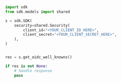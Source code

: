 <!-- Start SDK Example Usage [usage] -->
```python
import sdk
from sdk.models import shared

s = sdk.SDK(
    security=shared.Security(
        client_id="<YOUR_CLIENT_ID_HERE>",
        client_secret="<YOUR_CLIENT_SECRET_HERE>",
    ),
)


res = s.get_oidc_well_knowns()

if res is not None:
    # handle response
    pass

```
<!-- End SDK Example Usage [usage] -->
